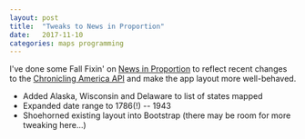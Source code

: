 ```yaml
---
layout: post
title:  "Tweaks to News in Proportion"
date:   2017-11-10
categories: maps programming
---
```


I've done some Fall Fixin' on [News in Proportion](http://esperr.github.io/newsinproportion/) to reflect recent changes to the [Chronicling America API](http://chroniclingamerica.loc.gov/about/api/) and make the app layout more well-behaved.

* Added Alaska, Wisconsin and Delaware to list of states mapped
* Expanded date range to 1786(!) -- 1943
* Shoehorned existing layout into Bootstrap (there may be room for more tweaking here...)
